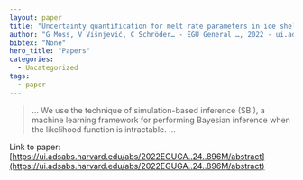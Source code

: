 ```yaml
---
layout: paper
title: "Uncertainty quantification for melt rate parameters in ice shelves using simulation-based inference"
author: "G Moss, V Višnjević, C Schröder… - EGU General …, 2022 - ui.adsabs.harvard.edu"
bibtex: "None"
hero_title: "Papers"
categories:
  - Uncategorized
tags:
  - paper
---
```

>… We use the technique of simulation-based inference (SBI), a machine learning framework for performing Bayesian inference when the likelihood function is intractable. …

Link to paper: [https://ui.adsabs.harvard.edu/abs/2022EGUGA..24..896M/abstract](https://ui.adsabs.harvard.edu/abs/2022EGUGA..24..896M/abstract)



